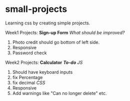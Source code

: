 # small-projects
Learning css by creating simple projects.

Week1 Projects:
**Sign-up Form**
*What should be improved?*
1. Photo credit should go bottom of left side.
2. Responsive
3. Password check

Week2 Projects:
**Calculator**
***To-do***
*JS*
1. Should have keyboard inputs
2. fix Percentage 
3. fix decimal
*CSS*
1. Responsive
2. Add warnings like "Can no longer delete" etc.
